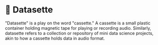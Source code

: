 # 📼 Datasette

"Datasette" is a play on the word "cassette." A cassette is a small plastic container holding magnetic tape for playing or recording audio. Similarly, datasette refers to a collection or repository of mini data science projects, akin to how a cassette holds data in audio format.
